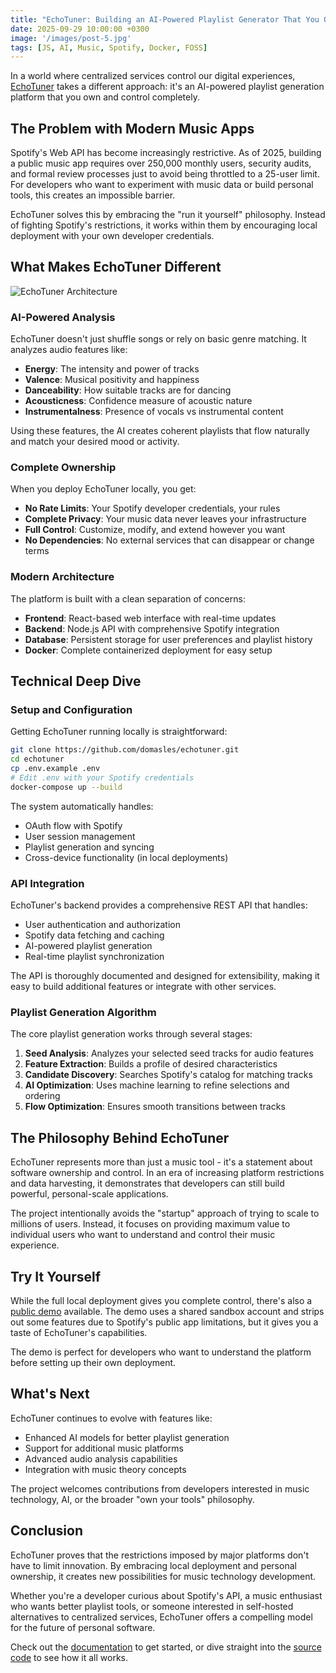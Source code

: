 ```yaml
---
title: "EchoTuner: Building an AI-Powered Playlist Generator That You Own"
date: 2025-09-29 10:00:00 +0300
image: '/images/post-5.jpg'
tags: [JS, AI, Music, Spotify, Docker, FOSS]
---
```


In a world where centralized services control our digital experiences, [EchoTuner](https://github.com/domasles/echotuner) takes a different approach: it's an AI-powered playlist generation platform that you own and control completely.

## The Problem with Modern Music Apps

Spotify's Web API has become increasingly restrictive. As of 2025, building a public music app requires over 250,000 monthly users, security audits, and formal review processes just to avoid being throttled to a 25-user limit. For developers who want to experiment with music data or build personal tools, this creates an impossible barrier.

EchoTuner solves this by embracing the "run it yourself" philosophy. Instead of fighting Spotify's restrictions, it works within them by encouraging local deployment with your own developer credentials.

## What Makes EchoTuner Different

![EchoTuner Architecture](https://echotuner-docs.domax.lt/images/architecture.png)

### AI-Powered Analysis
EchoTuner doesn't just shuffle songs or rely on basic genre matching. It analyzes audio features like:
- **Energy**: The intensity and power of tracks
- **Valence**: Musical positivity and happiness
- **Danceability**: How suitable tracks are for dancing
- **Acousticness**: Confidence measure of acoustic nature
- **Instrumentalness**: Presence of vocals vs instrumental content

Using these features, the AI creates coherent playlists that flow naturally and match your desired mood or activity.

### Complete Ownership
When you deploy EchoTuner locally, you get:
- **No Rate Limits**: Your Spotify developer credentials, your rules
- **Complete Privacy**: Your music data never leaves your infrastructure  
- **Full Control**: Customize, modify, and extend however you want
- **No Dependencies**: No external services that can disappear or change terms

### Modern Architecture
The platform is built with a clean separation of concerns:
- **Frontend**: React-based web interface with real-time updates
- **Backend**: Node.js API with comprehensive Spotify integration
- **Database**: Persistent storage for user preferences and playlist history
- **Docker**: Complete containerized deployment for easy setup

## Technical Deep Dive

### Setup and Configuration
Getting EchoTuner running locally is straightforward:

```bash
git clone https://github.com/domasles/echotuner.git
cd echotuner
cp .env.example .env
# Edit .env with your Spotify credentials
docker-compose up --build
```

The system automatically handles:
- OAuth flow with Spotify
- User session management
- Playlist generation and syncing
- Cross-device functionality (in local deployments)

### API Integration
EchoTuner's backend provides a comprehensive REST API that handles:
- User authentication and authorization
- Spotify data fetching and caching
- AI-powered playlist generation
- Real-time playlist synchronization

The API is thoroughly documented and designed for extensibility, making it easy to build additional features or integrate with other services.

### Playlist Generation Algorithm
The core playlist generation works through several stages:

1. **Seed Analysis**: Analyzes your selected seed tracks for audio features
2. **Feature Extraction**: Builds a profile of desired characteristics
3. **Candidate Discovery**: Searches Spotify's catalog for matching tracks
4. **AI Optimization**: Uses machine learning to refine selections and ordering
5. **Flow Optimization**: Ensures smooth transitions between tracks

## The Philosophy Behind EchoTuner

EchoTuner represents more than just a music tool - it's a statement about software ownership and control. In an era of increasing platform restrictions and data harvesting, it demonstrates that developers can still build powerful, personal-scale applications.

The project intentionally avoids the "startup" approach of trying to scale to millions of users. Instead, it focuses on providing maximum value to individual users who want to understand and control their music experience.

## Try It Yourself

While the full local deployment gives you complete control, there's also a [public demo](https://echotuner.domax.lt) available. The demo uses a shared sandbox account and strips out some features due to Spotify's public app limitations, but it gives you a taste of EchoTuner's capabilities.

The demo is perfect for developers who want to understand the platform before setting up their own deployment.

## What's Next

EchoTuner continues to evolve with features like:
- Enhanced AI models for better playlist generation
- Support for additional music platforms
- Advanced audio analysis capabilities
- Integration with music theory concepts

The project welcomes contributions from developers interested in music technology, AI, or the broader "own your tools" philosophy.

## Conclusion

EchoTuner proves that the restrictions imposed by major platforms don't have to limit innovation. By embracing local deployment and personal ownership, it creates new possibilities for music technology development.

Whether you're a developer curious about Spotify's API, a music enthusiast who wants better playlist tools, or someone interested in self-hosted alternatives to centralized services, EchoTuner offers a compelling model for the future of personal software.

Check out the [documentation](https://echotuner-docs.domax.lt) to get started, or dive straight into the [source code](https://github.com/domasles/echotuner) to see how it all works.
